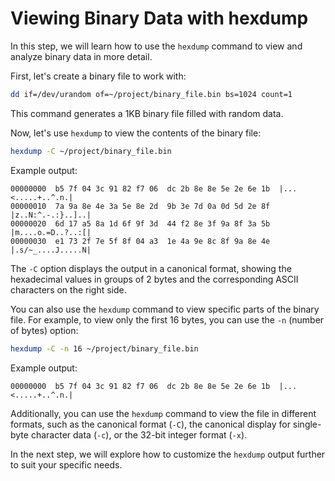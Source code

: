 # Viewing Binary Data with hexdump

In this step, we will learn how to use the `hexdump` command to view and analyze binary data in more detail.

First, let's create a binary file to work with:

```bash
dd if=/dev/urandom of=~/project/binary_file.bin bs=1024 count=1
```

This command generates a 1KB binary file filled with random data.

Now, let's use `hexdump` to view the contents of the binary file:

```bash
hexdump -C ~/project/binary_file.bin
```

Example output:

```
00000000  b5 7f 04 3c 91 82 f7 06  dc 2b 8e 8e 5e 2e 6e 1b  |...<.....+..^.n.|
00000010  7a 9a 8e 4e 3a 5e 8e 2d  9b 3e 7d 0a 0d 5d 2e 8f  |z..N:^.-.:}..]..|
00000020  6d 17 a5 8a 1d 6f 9f 3d  44 f2 8e 3f 9a 8f 3a 5b  |m....o.=D..?..:[|
00000030  e1 73 2f 7e 5f 8f 04 a3  1e 4a 9e 8c 8f 9a 8e 4e  |.s/~_....J.....N|
```

The `-C` option displays the output in a canonical format, showing the hexadecimal values in groups of 2 bytes and the corresponding ASCII characters on the right side.

You can also use the `hexdump` command to view specific parts of the binary file. For example, to view only the first 16 bytes, you can use the `-n` (number of bytes) option:

```bash
hexdump -C -n 16 ~/project/binary_file.bin
```

Example output:

```
00000000  b5 7f 04 3c 91 82 f7 06  dc 2b 8e 8e 5e 2e 6e 1b  |...<.....+..^.n.|
```

Additionally, you can use the `hexdump` command to view the file in different formats, such as the canonical format (`-C`), the canonical display for single-byte character data (`-c`), or the 32-bit integer format (`-x`).

In the next step, we will explore how to customize the `hexdump` output further to suit your specific needs.
